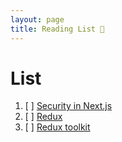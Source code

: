 ```yaml
---
layout: page
title: Reading List 📖
---
```

# List
1. [ ] [Security in Next.js](https://nextjs.org/blog/security-nextjs-server-components-actions)
1. [ ] [Redux](https://redux.js.org/introduction/getting-started)
1. [ ] [Redux toolkit](https://redux-toolkit.js.org/introduction/getting-started)

